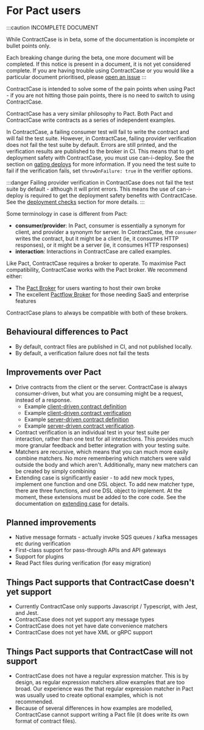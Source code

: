 # For Pact users

:::caution INCOMPLETE DOCUMENT

While ContractCase is in beta, some of the documentation is incomplete or bullet points only.

Each breaking change during the beta, one more document will be completed. If this notice is present in a document, it is not yet considered complete. If you are having trouble using ContractCase or you would like a particular document prioritised, please [open an issue](https://github.com/case-contract-testing/case/issues/new)
:::

ContractCase is intended to solve some of the pain points when using Pact - if
you are not hitting those pain points, there is no need to switch to using ContractCase.

ContractCase has a very similar philosophy to Pact. Both Pact and ContractCase write contracts as a series of independent examples.

In ContractCase, a failing consumer test will fail to write the contract and will fail
the test suite. However, in ContractCase, failing provider verification does not fail
the test suite by default. Errors are still printed, and the verification
results are published to the broker in CI. This means that to get deployment safety with ContractCase, you must use can-i-deploy. See the section on [gating deploys](/docs/verifying-contracts/deploy-checks) for more information. If you need the test suite to fail if the verification fails, set `throwOnFailure: true` in the verifier options.

:::danger
Failing provider verification in ContractCase does not fail the test suite by default - although it will print errors. This means the use of can-i-deploy is required to get the deployment safety benefits with ContractCase. See the [deployment checks](/docs/verifying-contracts/deploy-checks) section for more details.
:::

Some terminology in case is different from Pact:

- **consumer/provider**: In Pact, consumer is essentially a synonym for client, and provider a synonym for server. In ContractCase, the `consumer` writes the contract, but it might be a client (ie, it consumes HTTP responses), or it might be a server (ie, it consumes HTTP responses)
- **interaction**: Interactions in ContractCase are called examples.

Like Pact, ContractCase requires a broker to operate. To maximise Pact compatibility, ContractCase works with the Pact broker. We recommend either:

- The [Pact Broker](https://github.com/pact-foundation/pact_broker) for users wanting to host their own broke
- The excellent [Pactflow Broker](https://pactflow.io) for those needing SaaS and enterprise features

ContractCase plans to always be compatible with both of these brokers.

## Behavioural differences to Pact

- By default, contract files are published in CI, and not published locally.
- By default, a verification failure does not fail the tests

## Improvements over Pact

- Drive contracts from the client or the server. ContractCase is always consumer-driven, but what you are consuming might be a request, instead of a response.
  - Example [client-driven contract definition](https://github.com/case-contract-testing/contract-case/blob/main/packages/contract-case-jest/src/index.http.client.define.spec.ts)
  - Example [client-driven contract verification](https://github.com/case-contract-testing/contract-case/blob/main/packages/contract-case-jest/src/index.http.client.spec.verify.ts)
  - Example [server-driven contract definition](https://github.com/case-contract-testing/contract-case/blob/main/packages/contract-case-jest/src/index.http.server.define.spec.ts)
  - Example [server-driven contract verification](https://github.com/case-contract-testing/contract-case/blob/main/packages/contract-case-jest/src/index.http.server.spec.verify.ts).
- Contract verification is an individual test in your test suite per interaction, rather than one test for all interactions. This provides much more granular feedback and better integration with your testing suite.
- Matchers are recursive, which means that you can much more easily combine matchers. No more remembering which matchers were valid outside the body and which aren't. Additionally, many new matchers can be created by simply combining
- Extending case is significantly easier - to add new mock types, implement one function and one DSL object. To add new matcher type, there are three functions, and one DSL object to implement. At the moment, these extensions must be added to the core code. See the documentation on [extending case](/docs/reference/plugin-framework/extending-case) for details.

## Planned improvements

- Native message formats - actually invoke SQS queues / kafka messages etc during verification
- First-class support for pass-through APIs and API gateways
- Support for plugins
- Read Pact files during verification (for easy migration)

## Things Pact supports that ContractCase doesn't yet support

- Currently ContractCase only supports Javascript / Typescript, with Jest, and Jest.
- ContractCase does not yet support any message types
- ContractCase does not yet have date convenience matchers
- ContractCase does not yet have XML or gRPC support

## Things Pact supports that ContractCase will not support

- ContractCase does not have a regular expression matcher. This is by design, as regular expression matchers allow examples that are too broad. Our experience was the that regular expression matcher in Pact was usually used to create optional examples, which is not recommended.
- Because of several differences in how examples are modelled, ContractCase cannot support writing a Pact file (it does write its own format of contract files).
